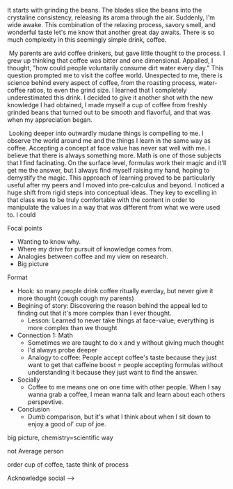 It starts with grinding the beans. The blades slice the beans into the crystaline consistency, releasing its aroma through the air. Suddenly, I'm wide awake. This combination of the relaxing process, savory smell, and  wonderful taste let's me know that another great day awaits. There is so much complexity in this seemingly simple drink, coffee.

​	My parents are avid coffee drinkers, but gave little thought to the process. I grew up thinking that coffee was bitter and one dimensional. Appalled, I thought, "how could people voluntarily consume dirt water every day." This question prompted me to visit the coffee world. Unexpected to me, there is science behind every aspect of coffee, from the roasting process, water-coffee ratios, to even the grind size. I learned that I completely underestimated this drink. I decided to give it another shot with the new knowledge I had obtained, I made myself a cup of coffee from freshly grinded beans that turned out to be smooth and flavorful, and that was when my appreciation began. 

​	Looking deeper into outwardly mudane things is compelling to me. I observe the world around me and the things I learn in the same way as coffee. Accepting a concept at face value has never sat well with me. I believe that there is always something more. Math is one of those subjects that I find facinating. On the surface level, formulas work their magic and it'll get me the answer, but I always find myself raising my hand, hoping to demystify the magic. This approach of learning proved to be particularly useful after my peers and I moved into pre-calculus and beyond. I noticed a huge shift from rigid steps into conceptual ideas. They key to excelling in that class was to be truly comfortable with the content in order to manipulate the values in a way that was different from what we were used to. I could 



Focal points

- Wanting to know why.
- Where my drive for pursuit of knowledge comes from.
- Analogies between coffee and my view on research.
- Big picture



Format

- Hook: so many people drink coffee ritually everday, but never give it more thought (cough cough my parents)
- Begining of story: Discovering the reason behind the appeal led to finding out that it's more complex than I ever thought.
  - Lesson: Learned to never take things at face-value; everything is more complex than we thought
- Connection 1: Math
  - Sometimes we are taught to do x and y without giving much thought
  - I'd always probe deeper
  - Analogy to coffee: People accept coffee's taste because they just want to get that caffeine boost = people accepting formulas without understanding it because they just want to find the answer.
- Socially
  - Coffee to me means one on one time with other people. When I say wanna grab a coffee, I mean wanna talk and learn about each others perspevtive.
- Conclusion
  - Dumb comparison, but it's what I think about when I sit down to enjoy a good ol' cup of joe.



big picture, chemistry=scientific way

not Average person

order cup of coffee, taste think of process

Acknowledge social --> 